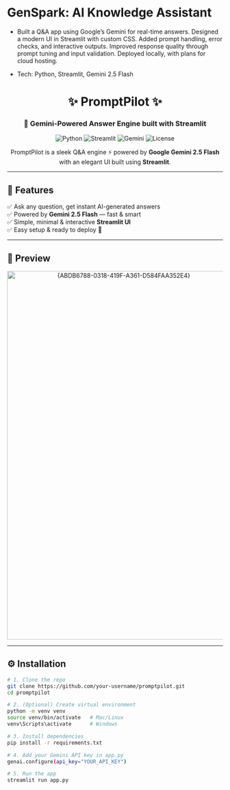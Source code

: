 # GenSpark: AI Knowledge Assistant
 * Built a Q&amp;A app using Google’s Gemini for real-time answers. Designed a modern UI in Streamlit with custom CSS. Added prompt handling, error checks, and interactive outputs. Improved response quality through prompt tuning and input validation. Deployed locally, with plans for cloud hosting.
 
 * Tech: Python, Streamlit, Gemini 2.5 Flash

  <h1 align="center">✨ PromptPilot ✨</h1>
<h3 align="center">🚀 Gemini-Powered Answer Engine built with Streamlit</h3>

<p align="center">
  <img src="https://img.shields.io/badge/Python-3.8+-blue?logo=python" alt="Python">
  <img src="https://img.shields.io/badge/Streamlit-App-red?logo=streamlit" alt="Streamlit">
  <img src="https://img.shields.io/badge/Google-Gemini-4285F4?logo=google" alt="Gemini">
  <img src="https://img.shields.io/github/license/your-username/promptpilot" alt="License">
</p>

<p align="center">
  PromptPilot is a sleek Q&A engine ⚡ powered by <b>Google Gemini 2.5 Flash</b>  
  with an elegant UI built using <b>Streamlit</b>.
</p>

---

## 🎯 Features
✅ Ask any question, get instant AI-generated answers  
✅ Powered by **Gemini 2.5 Flash** — fast & smart  
✅ Simple, minimal & interactive **Streamlit UI**  
✅ Easy setup & ready to deploy 🚀  

---

## 📸 Preview
<p align="center">
  <img width="529" height="860" alt="{ABDB6788-0318-419F-A361-D584FAA352E4}" src="https://github.com/user-attachments/assets/c015ab35-7bad-4852-b22d-44c35e49eabe" />

</p>

---

## ⚙️ Installation

```bash
# 1. Clone the repo
git clone https://github.com/your-username/promptpilot.git
cd promptpilot

# 2. (Optional) Create virtual environment
python -m venv venv
source venv/bin/activate   # Mac/Linux
venv\Scripts\activate      # Windows

# 3. Install dependencies
pip install -r requirements.txt

# 4. Add your Gemini API key in app.py
genai.configure(api_key="YOUR_API_KEY")

# 5. Run the app
streamlit run app.py

